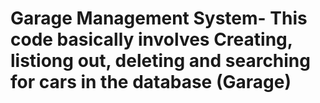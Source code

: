 # Garage Management System- This code basically involves Creating, listiong out, deleting and searching for cars in the database (Garage)
